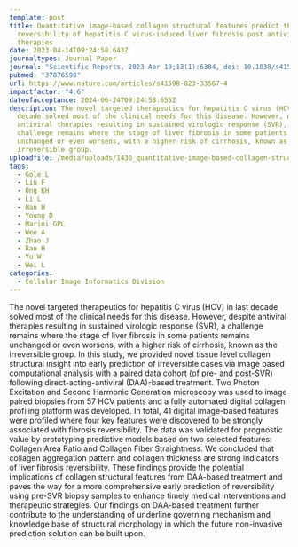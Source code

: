 ```yaml
---
template: post
title: Quantitative image-based collagen structural features predict the
  reversibility of hepatitis C virus-induced liver fibrosis post antiviral
  therapies
date: 2023-04-14T09:24:58.643Z
journaltypes: Journal Paper
journal: "Scientific Reports, 2023 Apr 19;13(1):6384, doi: 10.1038/s41598-023-33567-4"
pubmed: "37076590"
url: https://www.nature.com/articles/s41598-023-33567-4
impactfactor: "4.6"
dateofacceptance: 2024-06-24T09:24:58.655Z
description: The novel targeted therapeutics for hepatitis C virus (HCV) in last
  decade solved most of the clinical needs for this disease. However, despite
  antiviral therapies resulting in sustained virologic response (SVR), a
  challenge remains where the stage of liver fibrosis in some patients remains
  unchanged or even worsens, with a higher risk of cirrhosis, known as the
  irreversible group.
uploadfile: /media/uploads/1436_quantitative-image-based-collagen-structural.pdf
tags:
  - Gole L
  - Liu F
  - Ong KH
  - Li L
  - Han H
  - Young D
  - Marini GPL
  - Wee A
  - Zhao J
  - Rao H
  - Yu W
  - Wei L
categories:
  - Cellular Image Informatics Division
---
```

<!--StartFragment-->

The novel targeted therapeutics for hepatitis C virus (HCV) in last decade solved most of the clinical needs for this disease. However, despite antiviral therapies resulting in sustained virologic response (SVR), a challenge remains where the stage of liver fibrosis in some patients remains unchanged or even worsens, with a higher risk of cirrhosis, known as the irreversible group. In this study, we provided novel tissue level collagen structural insight into early prediction of irreversible cases via image based computational analysis with a paired data cohort (of pre- and post-SVR) following direct-acting-antiviral (DAA)-based treatment. Two Photon Excitation and Second Harmonic Generation microscopy was used to image paired biopsies from 57 HCV patients and a fully automated digital collagen profiling platform was developed. In total, 41 digital image-based features were profiled where four key features were discovered to be strongly associated with fibrosis reversibility. The data was validated for prognostic value by prototyping predictive models based on two selected features: Collagen Area Ratio and Collagen Fiber Straightness. We concluded that collagen aggregation pattern and collagen thickness are strong indicators of liver fibrosis reversibility. These findings provide the potential implications of collagen structural features from DAA-based treatment and paves the way for a more comprehensive early prediction of reversibility using pre-SVR biopsy samples to enhance timely medical interventions and therapeutic strategies. Our findings on DAA-based treatment further contribute to the understanding of underline governing mechanism and knowledge base of structural morphology in which the future non-invasive prediction solution can be built upon.

<!--EndFragment-->